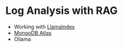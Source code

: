 # Log Analysis with RAG
* Working with [LlamaIndex](https://www.llamaindex.ai/)
* [MongoDB Atlas](https://www.mongodb.com/products/platform/atlas-vector-search)
* Ollama


